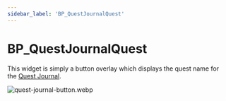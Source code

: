 ```yaml
---
sidebar_label: 'BP_QuestJournalQuest'
---
```


# BP_QuestJournalQuest

This widget is simply a button overlay which displays the quest name for the [Quest Journal](./w_narrativemenu_questjournal.md).

![quest-journal-button.webp](//img/quests-and-dialogue/ui/bp_questjournalquest/quest-journal-button.webp)